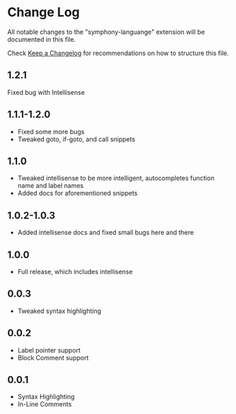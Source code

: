 # Change Log

All notable changes to the "symphony-languange" extension will be documented in this file.

Check [Keep a Changelog](http://keepachangelog.com/) for recommendations on how to structure this file.

## 1.2.1

Fixed bug with Intellisense

## 1.1.1-1.2.0

- Fixed some more bugs
- Tweaked goto, if-goto, and call snippets

## 1.1.0

- Tweaked intellisense to be more intelligent, autocompletes function name and label names
- Added docs for aforementioned snippets

## 1.0.2-1.0.3

- Added intellisense docs and fixed small bugs here and there

## 1.0.0

- Full release, which includes intellisense

## 0.0.3

- Tweaked syntax highlighting

## 0.0.2

- Label pointer support
- Block Comment support

## 0.0.1

- Syntax Highlighting
- In-Line Comments